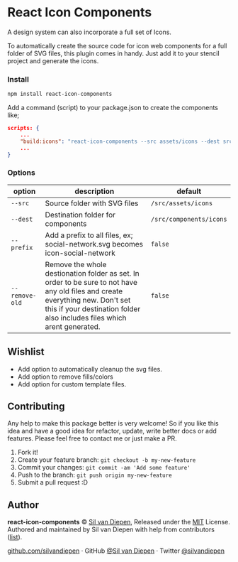# React Icon Components

A design system can also incorporate a full set of Icons.

To automatically create the source code for icon web components for a full folder of SVG files, this plugin comes in handy. Just add it to your stencil project and generate the icons.

### Install

```bash
npm install react-icon-components
```

Add a command (script) to your package.json to create the components like;

```json
scripts: {
    ...
    "build:icons": "react-icon-components --src assets/icons --dest src/components/icons",
    ...
}
```

### Options

| option         | description                                                                                                                                                                                                | default                 |
| -------------- | ---------------------------------------------------------------------------------------------------------------------------------------------------------------------------------------------------------- | ----------------------- |
| `--src`        | Source folder with SVG files                                                                                                                                                                               | `/src/assets/icons`     |
| `--dest`       | Destination folder for components                                                                                                                                                                          | `/src/components/icons` |
| `--prefix`     | Add a prefix to all files, ex; social-network.svg becomes icon-social-network                                                                                                                              | `false`                 |
| `--remove-old` | Remove the whole destionation folder as set. In order to be sure to not have any old files and create everything new. Don't set this if your destination folder also includes files which arent generated. | `false`                 |

## Wishlist

- Add option to automatically cleanup the svg files.
- Add option to remove fills/colors
- Add option for custom template files.

## Contributing

Any help to make this package better is very welcome! So if you like this idea and have a good idea for refactor, update, write better docs or add features. Please feel free to contact me or just make a PR.

1. Fork it!
2. Create your feature branch: `git checkout -b my-new-feature`
3. Commit your changes: `git commit -am 'Add some feature'`
4. Push to the branch: `git push origin my-new-feature`
5. Submit a pull request :D

## Author

**react-icon-components** © [Sil van Diepen](https://github.com/silvandiepen), Released under the [MIT](./LICENSE) License.<br>
Authored and maintained by Sil van Diepen with help from contributors ([list](https://github.com/silvandiepen/react-icon-components/contributors)).

[github.com/silvandiepen](https://github.com/silvandiepen) · GitHub [@Sil van Diepen](https://github.com/silvandiepen) · Twitter [@silvandiepen](https://twitter.com/silvandiepen)
